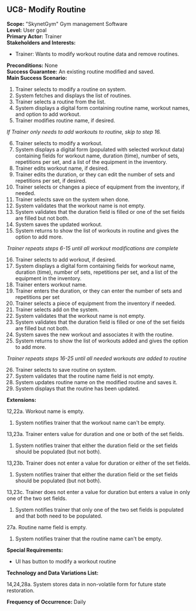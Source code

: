 UC8- Modify Routine
-------------------------------------

**Scope:** "SkynetGym" Gym management Software  
**Level:** User goal  
**Primary Actor:** Trainer  
**Stakeholders and Interests:**

- Trainer: Wants to modify workout routine data and remove routines.

**Preconditions:** None  
**Success Guarantee:** An existing routine modified and saved.  
**Main Success Scenario:**

1.	Trainer selects to modify a routine on system.
2.	System fetches and displays the list of routines.
3.	Trainer selects a routine from the list.
4.	System displays a digital form containing routine name, workout names, and option to add workout.
5.	Trainer modifies routine name, if desired.

 *If Trainer only needs to add workouts to routine, skip to step 16.*
 
6.	Trainer selects to modify a workout.
7.	System displays a digital form (populated with selected workout data) containing fields for workout name, duration (time), number of sets, repetitions per set, and a list of the equipment in the inventory.
8.	Trainer edits workout name, if desired.
9.	Trainer edits the duration, or they can edit the number of sets and repetitions per set, if desired.
10. Trainer selects or changes a piece of equipment from the inventory, if needed.
11. Trainer selects save on the system when done.
12. System validates that the workout name is not empty.
13. System validates that the duration field is filled or one of the set fields are filled but not both.
14. System saves the updated workout.
15. System returns to show the list of workouts in routine and gives the option to add more.

 *Trainer repeats steps 6-15 until all workout modifications are complete*
 
16. Trainer selects to add workout, if desired.
17. System displays a digital form containing fields for workout name, duration (time), number of sets, repetitions per set, and a list of the equipment in the inventory.
18. Trainer enters workout name.
19. Trainer enters the duration, or they can enter the number of sets and repetitions per set
20. Trainer selects a piece of equipment from the inventory if needed.
21. Trainer selects add on the system.
22. System validates that the workout name is not empty.
23. System validates that the duration field is filled or one of the set fields are filled but not both.
24. System saves the new workout and associates it with the routine.
25. System returns to show the list of workouts added and gives the option to add more.

 *Trainer repeats steps 16-25 until all needed workouts are added to routine*
 
26. Trainer selects to save routine on system.
27. System validates that the routine name field is not empty.
28. System updates routine name on the modified routine and saves it.
29. System displays that the routine has been updated.

**Extensions:**

12,22a. Workout name is empty.

1.	System notifies trainer that the workout name can't be empty.

13,23a. Trainer enters value for duration and one or both of the set fields.

1. System notifies trainer that either the duration field or the set fields should be populated (but not both).

13,23b. Trainer does not enter a value for duration or either of the set fields.

1. System notifies trainer that either the duration field or the set fields should be populated (but not both).

13,23c. Trainer does not enter a value for duration but enters a value in only one of the two set fields.

1. System notifies trainer that only one of the two set fields is populated and that both need to be populated.

27a. Routine name field is empty.

1. System notifies trainer that the routine name can't be empty.

**Special Requirements:**

- UI has button to modify a workout routine

**Technology and Data Variations List:**

14,24,28a. System stores data in non-volatile form for future state restoration.

**Frequency of Occurrence:** Daily

